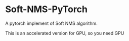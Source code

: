 # Soft-NMS-PyTorch
A pytorch implement of Soft NMS algorithm.

This is an accelerated version for GPU, so you need GPU
